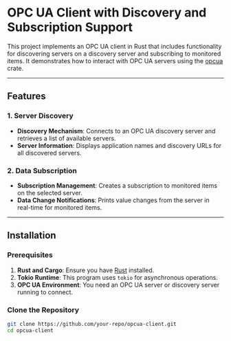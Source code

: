 # OPC UA Client with Discovery and Subscription Support

This project implements an OPC UA client in Rust that includes functionality for discovering servers on a discovery server and subscribing to monitored items. It demonstrates how to interact with OPC UA servers using the [opcua](https://crates.io/crates/opcua) crate.

---

## Features

### 1. Server Discovery
- **Discovery Mechanism**: Connects to an OPC UA discovery server and retrieves a list of available servers.
- **Server Information**: Displays application names and discovery URLs for all discovered servers.

### 2. Data Subscription
- **Subscription Management**: Creates a subscription to monitored items on the selected server.
- **Data Change Notifications**: Prints value changes from the server in real-time for monitored items.

---

## Installation

### Prerequisites
1. **Rust and Cargo**: Ensure you have [Rust](https://www.rust-lang.org/tools/install) installed.
2. **Tokio Runtime**: This program uses `tokio` for asynchronous operations.
3. **OPC UA Environment**: You need an OPC UA server or discovery server running to connect.

### Clone the Repository
```bash
git clone https://github.com/your-repo/opcua-client.git
cd opcua-client
